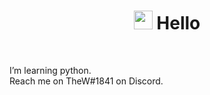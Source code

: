 <h1 align="center"><img src="https://raw.githubusercontent.com/MartinHeinz/MartinHeinz/master/wave.gif" width="30px"> Hello</h1>

<br>
<p>
I’m learning python. <br>
Reach me on TheW#1841 on Discord.
</p>


